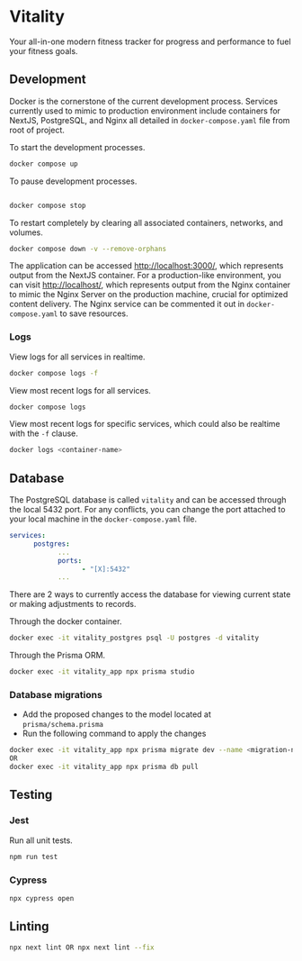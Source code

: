 # Vitality

Your all-in-one modern fitness tracker for progress and performance to fuel your fitness goals.

## Development

Docker is the cornerstone of the current development process. Services currently used to mimic to production environment include containers for NextJS, PostgreSQL, and Nginx all detailed in `docker-compose.yaml` file from root of project.

To start the development processes.

``` bash
docker compose up 
```

To pause development processes.

```bash

docker compose stop
```

To restart completely by clearing all associated containers, networks, and volumes.

```bash
docker compose down -v --remove-orphans 
```

The application can be accessed [http://localhost:3000/](http://localhost:3000/), which represents output from the NextJS container. For a production-like environment, you can visit [http://localhost/](http://localhost/), which represents output from the Nginx container to mimic the Nginx Server on the production machine, crucial for optimized content delivery. The Nginx service can be commented it out in `docker-compose.yaml` to save resources.

### Logs

View logs for all services in realtime.

```bash
docker compose logs -f
```

View most recent logs for all services.

```bash
docker compose logs 
```

View most recent logs for specific services, which could also be realtime with the `-f` clause.

```bash
docker logs <container-name> 
```

## Database

The PostgreSQL database is called `vitality` and can be accessed through the local 5432 port. For any conflicts, you can change the port attached to your local machine in the `docker-compose.yaml` file.

``` yaml
services:
      postgres:   
            ...
            ports:
                  - "[X]:5432"
            ...
```

There are 2 ways to currently access the database for viewing current state or making adjustments to records.

Through the docker container.

``` bash
docker exec -it vitality_postgres psql -U postgres -d vitality
```

Through the Prisma ORM.

``` bash
docker exec -it vitality_app npx prisma studio
```

### Database migrations

- Add the proposed changes to the model located at `prisma/schema.prisma`
- Run the following command to apply the changes

``` bash
docker exec -it vitality_app npx prisma migrate dev --name <migration-name>
OR
docker exec -it vitality_app npx prisma db pull 
```

## Testing

### Jest

Run all unit tests.

```bash
npm run test  
```

### Cypress

```bash
npx cypress open
```

## Linting

```bash
npx next lint OR npx next lint --fix
```
